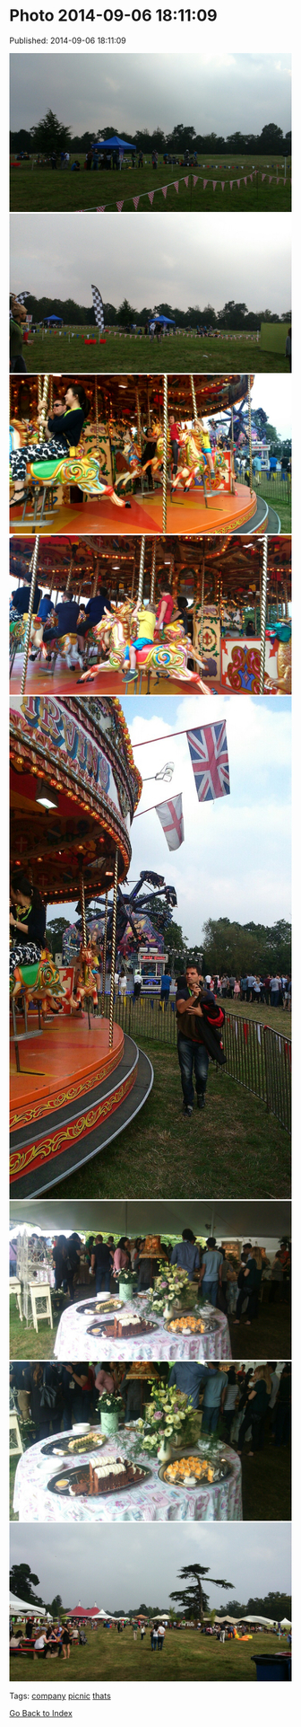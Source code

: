 
# Photo 2014-09-06 18:11:09

Published: 2014-09-06 18:11:09

![](96803637712-0.jpg)
![](96803637712-1.jpg)
![](96803637712-2.jpg)
![](96803637712-3.jpg)
![](96803637712-4.jpg)
![](96803637712-5.jpg)
![](96803637712-6.jpg)
![](96803637712-7.jpg)

Tags: [company](tag-company.md) [picnic](tag-picnic.md) [thats](tag-thats.md)

[Go Back to Index](index.md)
